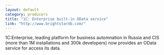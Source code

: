 ```yaml
---
layout: default
category: producers
title: "1C: Enterprise built-in OData service"
link: "http://www.brightstardb.com/"
---
```

1C:Enterprise, leading platform for business automnation in Russia and CIS (more than 1M installations and 300k developers) now provides an OData service for access its data.
